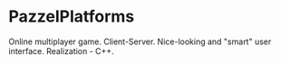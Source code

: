 # PazzelPlatforms

Online multiplayer game. Client-Server. Nice-looking and "smart" user interface. Realization - C++. 
